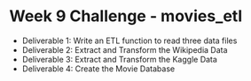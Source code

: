# Week 9 Challenge - movies_etl

- Deliverable 1: Write an ETL function to read three data files
- Deliverable 2: Extract and Transform the Wikipedia Data
- Deliverable 3: Extract and Transform the Kaggle Data
- Deliverable 4: Create the Movie Database
